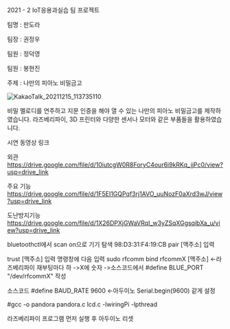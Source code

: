 2021 - 2 IoT응용과실습 팀 프로젝트

팀명 : 판도라

팀장 : 권정우

팀원 : 정덕영

팀원 : 봉현진


주제 : 나만의 피아노 비밀금고

![KakaoTalk_20211215_113735110](https://github.com/BlackLair/PianoCoffer/assets/80610197/f12e4541-5272-499d-8d4c-331f52a04cbf)


비밀 멜로디를 연주하고 지문 인증을 해야 열 수 있는 나만의 피아노 비밀금고를 제작하였습니다.
라즈베리파이, 3D 프린터와 다양한 센서나 모터와 같은 부품들을 활용하였습니다.


시연 동영상 링크

외관
https://drive.google.com/file/d/10iutcgW0R8ForyC4our6i9kRKq_jjPc0/view?usp=drive_link

주요 기능
https://drive.google.com/file/d/1F5EI1GQPqf3rj1AVO_uuNozF0aXrd3wJ/view?usp=drive_link

도난방지기능
https://drive.google.com/file/d/1X26DPXjGWaVRqI_w3yZSqXGgsqibXa_u/view?usp=drive_link





bluetoothctl에서 scan on으로 기기 탐색
98:D3:31:F4:19:CB
pair [맥주소] 입력

trust [맥주소] 입력
명령창에 다음 입력
sudo rfcomm bind rfcommX [맥주소] <-라즈베리파이 재부팅마다 하
	->X에 숫자
	->소스코드에서 #define BLUE_PORT "/dev/rfcommX" 작성

소스코드
#define BAUD_RATE 9600 <-아두이노 Serial.begin(9600) 같게 설정

#gcc -o pandora pandora.c lcd.c -lwiringPi -lpthread

라즈베리파이 프로그램 먼저 실행 후 아두이노 리셋
